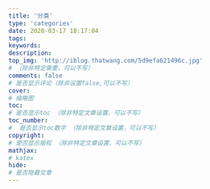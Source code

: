 ```yaml
---
title: '分类'
type: 'categories'
date: 2020-03-17 18:17:04
tags:
keywords:
description:
top_img: 'http://iblog.thatwang.com/5d9efa621496c.jpg'
# （除非特定需要，可以不写）
comments: false  
# 是否显示评论（除非设置false,可以不写）
cover:  
# 缩略图
toc:  
# 是否显示toc （除非特定文章设置，可以不写）
toc_number:
#  是否显示toc数字 （除非特定文章设置，可以不写）
copyright: 
# 是否显示版权 （除非特定文章设置，可以不写）
mathjax:
# katex
hide: 
# 是否隐藏文章
---
```

